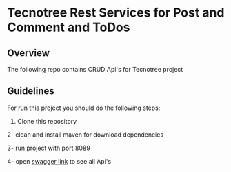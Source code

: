# Tecnotree Rest Services for Post and Comment and ToDos

## Overview
The following repo contains CRUD Api's for Tecnotree project

## Guidelines
For run this project you should do the following steps:

1. Clone this repository

2- clean and install maven for download dependencies

3- run project with port 8089

4- open [swagger link](http://localhost:8089/api/swagger-ui/index.html) to see all Api's


